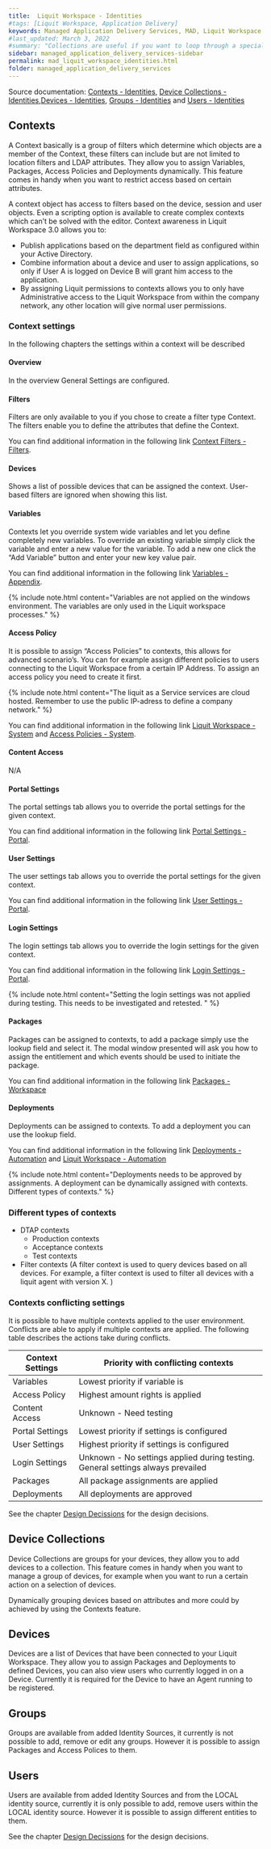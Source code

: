 ```yaml
---
title:  Liquit Workspace - Identities
#tags: [Liquit Workspace, Application Delivery]
keywords: Managed Application Delivery Services, MAD, Liquit Workspace
#last_updated: March 3, 2022
#summary: "Collections are useful if you want to loop through a special folder of pages that you make available in a content API. You could also use collections if you have a set of articles that you want to treat differently from the other content, with a different layout or format."
sidebar: managed_application_delivery_services-sidebar
permalink: mad_liquit_workspace_identities.html
folder: managed_application_delivery_services
---
```



Source documentation: [Contexts - Identities](https://docs.liquit.com/docs/lws-identities-contexts), [Device Collections - Identities](https://docs.liquit.com/docs/lws-identities-device-collections),[Devices - Identities](https://docs.liquit.com/docs/lws-identities-devices), [Groups - Identities](https://docs.liquit.com/docs/lws-identities-groups) and [Users - Identities](https://docs.liquit.com/docs/lws-identities-users)

 
## Contexts

A Context basically is a group of filters which determine which objects are a member of the Context, these filters can include but are not limited to location filters and LDAP attributes. They allow you to assign Variables, Packages, Access Policies and Deployments dynamically. This feature comes in handy when you want to restrict access based on certain attributes.

A context object has access to filters based on the device, session and user objects. Even a scripting option is available to create complex contexts which can’t be solved with the editor. Context awareness in Liquit Workspace 3.0 allows you to:

- Publish applications based on the department field as configured within your Active Directory.
- Combine information about a device and user to assign applications, so only if User A is logged on Device B will grant him access to the application.
- By assigning Liquit permissions to contexts allows you to only have Administrative access to the Liquit Workspace from within the company network, any other location will give normal user permissions.

### Context settings

In the following chapters the settings within a context will be described

#### Overview

In the overview General Settings are configured. 

#### Filters

Filters are only available to you if you chose to create a filter type Context. The filters enable you to define the attributes that define the Context.

You can find additional information in the following link [Context Filters - Filters](https://docs.liquit.com/docs/lws-appendix-filters-context-filters).

#### Devices

Shows a list of possible devices that can be assigned the context. User-based filters are ignored when showing this list.

#### Variables

Contexts let you override system wide variables and let you define completely new variables. To override an existing variable simply click the variable and enter a new value for the variable. To add a new one click the “Add Variable” button and enter your new key value pair. 

You can find additional information in the following link [Variables - Appendix](https://docs.liquit.com/docs/lws-appendix-variables).

{% include note.html content="Variables are not applied on the windows environment. The variables are only used in the Liquit workspace processes." %}

#### Access Policy

It is possible to assign “Access Policies” to contexts, this allows for advanced scenario’s. You can for example assign different policies to users connecting to the Liquit Workspace from a certain IP Address. To assign an access policy you need to create it first. 

{% include note.html content="The liquit as a Service services are cloud hosted. Remember to use the public IP-adress to define a company network." %}

You can find additional information in the following link [Liquit Workspace - System](https://loginconsultants.atlassian.net/wiki/spaces/orangeworkspace/pages/2028994599) and [Access Policies - System](https://docs.liquit.com/docs/lws-system-access-policies).

#### Content Access

N/A

#### Portal Settings

The portal settings tab allows you to override the portal settings for the given context. 

You can find additional information in the following link [Portal Settings - Portal](https://docs.liquit.com/docs/lws-portal-portal-settings).

#### User Settings

The user settings tab allows you to override the portal settings for the given context.

You can find additional information in the following link [User Settings - Portal](https://docs.liquit.com/docs/lws-portal-user-settings).

#### Login Settings

The login settings tab allows you to override the login settings for the given context.

You can find additional information in the following link [Login Settings - Portal](https://docs.liquit.com/docs/lws-portal-login-settings). 

{% include note.html content="Setting the login settings was not applied during testing. This needs to be investigated and retested. " %}

#### Packages

Packages can be assigned to contexts, to add a package simply use the lookup field and select it. The modal window presented will ask you how to assign the entitlement and which events should be used to initiate the package. 

You can find additional information in the following link [Packages - Workspace](https://docs.liquit.com/docs/lws-workspace-packages)

####  Deployments

Deployments can be assigned to contexts. To add a deployment you can use the lookup field.

You can find additional information in the following link [Deployments - Automation](https://docs.liquit.com/docs/lws-automation-deployments) and [Liquit Workspace - Automation](https://loginconsultants.atlassian.net/wiki/spaces/orangeworkspace/pages/2028994575)

{% include note.html content="Deployments needs to be approved by assignments. A deployment can be dynamically assigned with contexts.
Different types of contexts." %}

### Different types of contexts

- DTAP contexts
    - Production contexts
    - Acceptance contexts
    - Test contexts
- Filter contexts (A filter context is used to query devices based on all devices. For example, a filter context is used to filter all devices with a liquit agent with version X. )

### Contexts conflicting settings

It is possible to have multiple contexts applied to the user environment. Conflicts are able to apply if multiple contexts are applied. The following table describes the actions take during conflicts.

Context Settings | Priority with conflicting contexts
-------|-------
Variables | Lowest priority if variable is 
Access Policy | Highest amount rights is applied
Content Access | Unknown - Need testing
Portal Settings | Lowest priority if settings is configured
User Settings | Highest priority if settings is configured
Login Settings | Unknown - No settings applied during testing. General settings always prevailed
Packages | All package assignments are applied
Deployments | All deployments are approved

See the chapter [Design Decissions](mad_liquit_workspace_designdecisions.md) for the design decisions.

## Device Collections

Device Collections are groups for your devices, they allow you to add devices to a collection.
This feature comes in handy when you want to manage a group of devices, for example when you want to run a certain action on a selection of devices.

Dynamically grouping devices based on attributes and more could by achieved by using the Contexts feature.
## Devices

Devices are a list of Devices that have been connected to your Liquit Workspace.
They allow you to assign Packages and Deployments to defined Devices, you can also view users who currently logged in on a Device. Currently it is required for the Device to have an Agent running to be registered.
## Groups

Groups are available from added Identity Sources, it currently is not possible to add, remove or edit any groups. However it is possible to assign Packages and Access Polices to them.
## Users

Users are available from added Identity Sources and from the LOCAL identity source, currently it is only possible to add, remove users within the LOCAL identity source. However it is possible to assign different entities to them.

See the chapter [Design Decissions](mad_liquit_workspace_designdecisions.md) for the design decisions.
